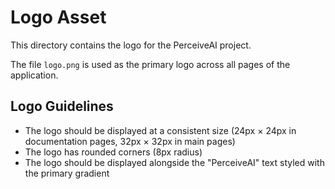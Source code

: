 # Logo Asset

This directory contains the logo for the PerceiveAI project.

The file `logo.png` is used as the primary logo across all pages of the application.

## Logo Guidelines
- The logo should be displayed at a consistent size (24px × 24px in documentation pages, 32px × 32px in main pages)
- The logo has rounded corners (8px radius)
- The logo should be displayed alongside the "PerceiveAI" text styled with the primary gradient  

